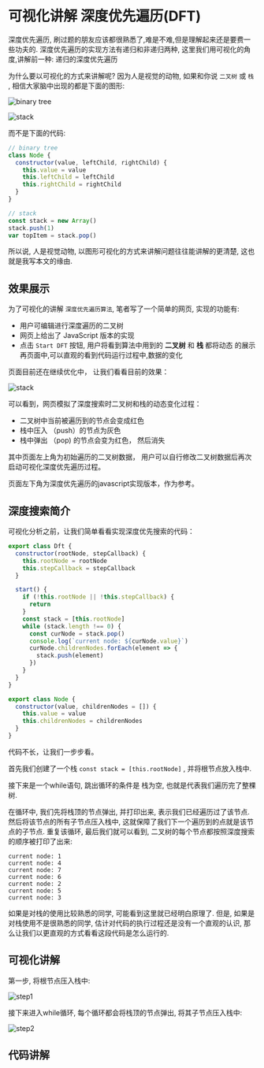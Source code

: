 # 可视化讲解 深度优先遍历(DFT)

深度优先遍历, 刷过题的朋友应该都很熟悉了,难是不难,但是理解起来还是要费一些功夫的.
深度优先遍历的实现方法有递归和非递归两种, 这里我们用可视化的角度,讲解前一种: 递归的深度优先遍历

为什么要以可视化的方式来讲解呢? 因为人是视觉的动物, 如果和你说 `二叉树` 或 `栈` , 相信大家脑中出现的都是下面的图形:

![binary tree](https://raw.githubusercontent.com/ssthouse/d3-blog/master/viz-depth-first-traversal/img/binary-tree.png)

![stack](https://raw.githubusercontent.com/ssthouse/d3-blog/master/viz-depth-first-traversal/img/stack.jpg)

而不是下面的代码:

```javascript
// binary tree
class Node {
  constructor(value, leftChild, rightChild) {
    this.value = value
    this.leftChild = leftChild
    this.rightChild = rightChild
  }
}

// stack
const stack = new Array()
stack.push(1)
var topItem = stack.pop()
```

所以说, 人是视觉动物, 以图形可视化的方式来讲解问题往往能讲解的更清楚, 这也就是我写本文的缘由.

## 效果展示

为了可视化的讲解 `深度优先遍历算法`, 笔者写了一个简单的网页, 实现的功能有:

- 用户可编辑进行深度遍历的二叉树
- 网页上给出了 JavaScript 版本的实现
- 点击 `Start DFT` 按钮, 用户将看到算法中用到的 **二叉树** 和 **栈** 都将动态 的展示再页面中,可以直观的看到代码运行过程中,数据的变化

页面目前还在继续优化中， 让我们看看目前的效果：

![stack](https://raw.githubusercontent.com/ssthouse/d3-blog/master/viz-depth-first-traversal/img/demo.gif)



可以看到，网页模拟了深度搜索时二叉树和栈的动态变化过程：

- 二叉树中当前被遍历到的节点会变成红色
- 栈中压入 （push）的节点为灰色
- 栈中弹出 （pop) 的节点会变为红色， 然后消失

其中页面左上角为初始遍历的二叉树数据， 用户可以自行修改二叉树数据后再次启动可视化深度优先遍历过程。

页面左下角为深度优先遍历的javascript实现版本，作为参考。

## 深度搜索简介

可视化分析之前，让我们简单看看实现深度优先搜索的代码：

```javascript
export class Dft {
  constructor(rootNode, stepCallback) {
    this.rootNode = rootNode
    this.stepCallback = stepCallback
  }

  start() {
    if (!this.rootNode || !this.stepCallback) {
      return
    }
    const stack = [this.rootNode]
    while (stack.length !== 0) {
      const curNode = stack.pop()
      console.log(`current node: ${curNode.value}`)
      curNode.childrenNodes.forEach(element => {
        stack.push(element)
      })
    }
  }
}

export class Node {
  constructor(value, childrenNodes = []) {
    this.value = value
    this.childrenNodes = childrenNodes
  }
}
```

代码不长，让我们一步步看。



首先我们创建了一个栈 `const stack = [this.rootNode]` , 并将根节点放入栈中.

接下来是一个while语句, 跳出循环的条件是 栈为空, 也就是代表我们遍历完了整棵树.



在循环中, 我们先将栈顶的节点弹出, 并打印出来, 表示我们已经遍历过了该节点. 然后将该节点的所有子节点压入栈中, 这就保障了我们下一个遍历到的点就是该节点的子节点. 重复该循环, 最后我们就可以看到, 二叉树的每个节点都按照深度搜索的顺序被打印了出来:

```
current node: 1
current node: 4
current node: 7
current node: 6
current node: 2
current node: 5
current node: 3
```

如果是对栈的使用比较熟悉的同学, 可能看到这里就已经明白原理了. 但是, 如果是对栈使用不是很熟悉的同学, 估计对代码的执行过程还是没有一个直观的认识, 那么让我们以更直观的方式看看这段代码是怎么运行的.

## 可视化讲解

第一步, 将根节点压入栈中:

![step1](https://raw.githubusercontent.com/ssthouse/d3-blog/master/viz-depth-first-traversal/img/step1.png)

接下来进入while循环, 每个循环都会将栈顶的节点弹出, 将其子节点压入栈中:

![step2](https://raw.githubusercontent.com/ssthouse/d3-blog/master/viz-depth-first-traversal/img/step2.gif)

## 代码讲解
